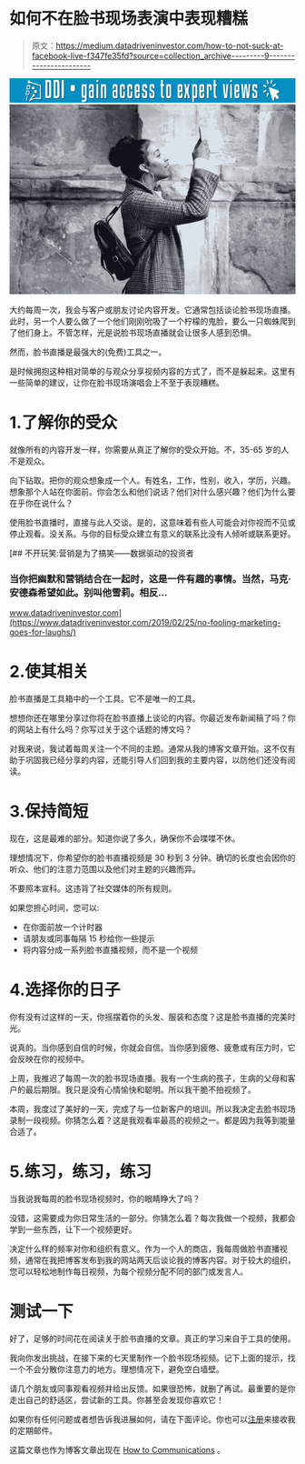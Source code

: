 # 如何不在脸书现场表演中表现糟糕

> 原文：<https://medium.datadriveninvestor.com/how-to-not-suck-at-facebook-live-f347fe35fd?source=collection_archive---------9----------------------->

[![](img/feb6ac467dc232fa5eb43136034c36c1.png)](http://www.track.datadriveninvestor.com/1B9E)![](img/95579b7a5c439f37f60b5e452451fdf7.png)

大约每周一次，我会与客户或朋友讨论内容开发。它通常包括谈论脸书现场直播。此时，另一个人要么做了一个他们刚刚吮吸了一个柠檬的鬼脸，要么一只蜘蛛爬到了他们身上。不管怎样，光是说脸书现场直播就会让很多人感到恐惧。

然而，脸书直播是最强大的(免费)工具之一。

是时候拥抱这种相对简单的与观众分享视频内容的方式了，而不是躲起来。这里有一些简单的建议，让你在脸书现场演唱会上不至于表现糟糕。

# 1.了解你的受众

就像所有的内容开发一样，你需要从真正了解你的受众开始。不，35-65 岁的人不是观众。

向下钻取。把你的观众想象成一个人。有姓名，工作，性别，收入，学历，兴趣。想象那个人站在你面前。你会怎么和他们说话？他们对什么感兴趣？他们为什么要在乎你在说什么？

使用脸书直播时，直接与此人交谈。是的，这意味着有些人可能会对你视而不见或停止观看。没关系。与你的目标受众建立有意义的联系比没有人倾听或联系更好。

[](https://www.datadriveninvestor.com/2019/02/25/no-fooling-marketing-goes-for-laughs/) [## 不开玩笑:营销是为了搞笑——数据驱动的投资者

### 当你把幽默和营销结合在一起时，这是一件有趣的事情。当然，马克·安德森希望如此。别叫他雪莉。相反…

www.datadriveninvestor.com](https://www.datadriveninvestor.com/2019/02/25/no-fooling-marketing-goes-for-laughs/) 

# 2.使其相关

脸书直播是工具箱中的一个工具。它不是唯一的工具。

想想你还在哪里分享过你将在脸书直播上谈论的内容。你最近发布新闻稿了吗？你的网站上有什么吗？你写过关于这个话题的博文吗？

对我来说，我试着每周关注一个不同的主题。通常从我的博客文章开始。这不仅有助于巩固我已经分享的内容，还能引导人们回到我的主要内容，以防他们还没有阅读。

# 3.保持简短

现在，这是最难的部分。知道你说了多久，确保你不会喋喋不休。

理想情况下，你希望你的脸书直播视频是 30 秒到 3 分钟。确切的长度也会因你的听众、他们的注意力范围以及他们对主题的兴趣而异。

不要照本宣科。这违背了社交媒体的所有规则。

如果您担心时间，您可以:

*   在你面前放一个计时器
*   请朋友或同事每隔 15 秒给你一些提示
*   将内容分成一系列脸书直播视频，而不是一个视频

# 4.选择你的日子

你有没有过这样的一天，你摇摆着你的头发、服装和态度？这是脸书直播的完美时光。

说真的。当你感到自信的时候，你就会自信。当你感到疲倦、疲惫或有压力时，它会反映在你的视频中。

上周，我推迟了每周一次的脸书现场直播。我有一个生病的孩子，生病的父母和客户的最后期限。我只是没有心情愉快和聪明。所以我干脆不拍视频了。

本周，我度过了美好的一天，完成了与一位新客户的培训。所以我决定去脸书现场录制一段视频。你猜怎么着？这是我观看率最高的视频之一。都是因为我等到能量合适了。

# 5.练习，练习，练习

当我说我每周的脸书现场视频时，你的眼睛睁大了吗？

没错，这需要成为你日常生活的一部分。你猜怎么着？每次我做一个视频，我都会学到一些东西，让下一个视频更好。

决定什么样的频率对你和组织有意义。作为一个人的商店，我每周做脸书直播视频，通常在我把博客发布到我的网站两天后谈论我的博客内容。对于较大的组织，您可以轻松地制作每日视频，为每个视频分配不同的部门或发言人。

# 测试一下

好了，足够的时间花在阅读关于脸书直播的文章。真正的学习来自于工具的使用。

我向你发出挑战，在接下来的七天里制作一个脸书现场视频。记下上面的提示，找一个不会分散你注意力的地方。理想情况下，避免空白墙壁。

请几个朋友或同事观看视频并给出反馈。如果很恐怖，就删了再试。最重要的是你走出自己的舒适区，尝试新的工具。你甚至会发现你喜欢它！

如果你有任何问题或者想告诉我进展如何，请在下面评论。你也可以[注册](https://howtocommunications.us12.list-manage.com/subscribe/post?u=8aa255cf5d4d731f5831d6f30&id=336d5dc0dd)来接收我的定期邮件。

这篇文章也作为博客文章出现在 [How to Communications](https://howtocommunications.com/how-to-not-suck-at-facebook-live/) 。